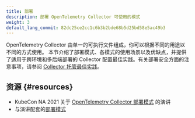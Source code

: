 ```yaml
---
title: 部署
description: 部署 OpenTelemetry Collector 可使用的模式
weight: 3
default_lang_commit: 82dc25ce2cc1c6b3b2bde68b5d25bd58e5ac49b3
---
```


OpenTelemetry Collector 由单一的可执行文件组成，你可以根据不同的用途以不同的方式使用。
本节介绍了部署模式、各模式的使用场景以及优缺点，并提供了适用于跨环境和多后端部署的 Collector
配置最佳实践。有关部署安全方面的注意事项，请参阅 [Collector 托管最佳实践][security]。

## 资源 {#resources}

- KubeCon NA 2021 关于 [OpenTelemetry Collector 部署模式][y-patterns] 的演讲
- 与演讲配套的[部署模式][gh-patterns]

[security]: /docs/security/hosting-best-practices/
[gh-patterns]: https://github.com/jpkrohling/opentelemetry-collector-deployment-patterns/
[y-patterns]: https://www.youtube.com/watch?v=WhRrwSHDBFs
